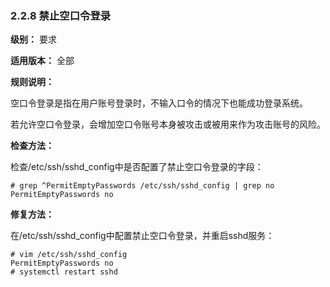 ### 2.2.8 禁止空口令登录

**级别：** 要求

**适用版本：** 全部

**规则说明：** 

空口令登录是指在用户账号登录时，不输入口令的情况下也能成功登录系统。

若允许空口令登录，会增加空口令账号本身被攻击或被用来作为攻击账号的风险。

**检查方法：**

检查/etc/ssh/sshd_config中是否配置了禁止空口令登录的字段：

```
# grep ^PermitEmptyPasswords /etc/ssh/sshd_config | grep no
PermitEmptyPasswords no
```

**修复方法：**

在/etc/ssh/sshd_config中配置禁止空口令登录，并重启sshd服务：

```
# vim /etc/ssh/sshd_config
PermitEmptyPasswords no
# systemctl restart sshd
```